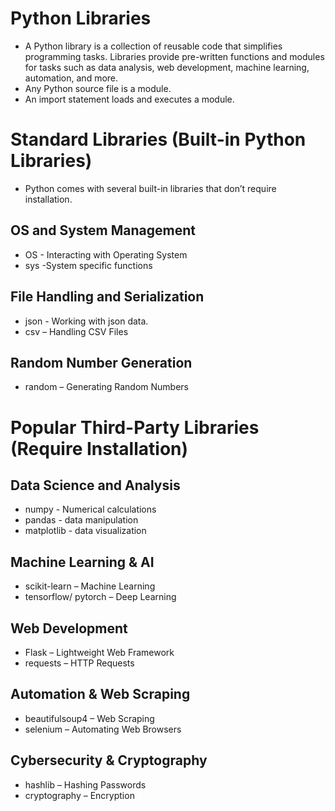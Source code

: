 # Python Libraries
- A Python library is a collection of reusable code that simplifies programming tasks. Libraries provide pre-written functions and modules for tasks such as data analysis, web development, machine learning, automation, and more.
- Any Python source file is a module.
- An import statement loads and executes a module.

# Standard Libraries (Built-in Python Libraries)
- Python comes with several built-in libraries that don’t require installation.

## OS and System Management
- OS - Interacting with Operating System
- sys -System specific functions

##  File Handling and Serialization
- json - Working with json data.
- csv – Handling CSV Files

## Random Number Generation
- random – Generating Random Numbers

# Popular Third-Party Libraries (Require Installation)
## Data Science and Analysis
- numpy - Numerical calculations
- pandas - data manipulation
- matplotlib - data visualization


## Machine Learning & AI
- scikit-learn – Machine Learning
- tensorflow/ pytorch – Deep Learning

## Web Development
- Flask – Lightweight Web Framework
- requests – HTTP Requests

## Automation & Web Scraping
- beautifulsoup4 – Web Scraping
- selenium – Automating Web Browsers

## Cybersecurity & Cryptography
- hashlib – Hashing Passwords
- cryptography – Encryption
